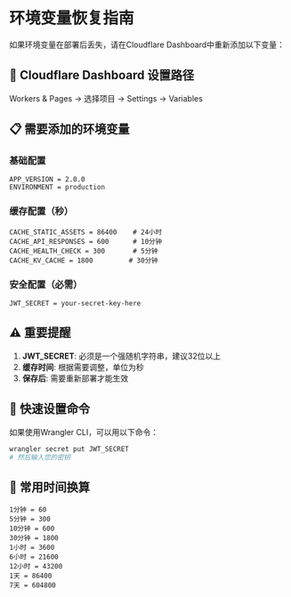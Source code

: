 # 环境变量恢复指南

如果环境变量在部署后丢失，请在Cloudflare Dashboard中重新添加以下变量：

## 🔧 Cloudflare Dashboard 设置路径
Workers & Pages → 选择项目 → Settings → Variables

## 📋 需要添加的环境变量

### 基础配置
```
APP_VERSION = 2.0.0
ENVIRONMENT = production
```

### 缓存配置（秒）
```
CACHE_STATIC_ASSETS = 86400    # 24小时
CACHE_API_RESPONSES = 600      # 10分钟  
CACHE_HEALTH_CHECK = 300       # 5分钟
CACHE_KV_CACHE = 1800         # 30分钟
```

### 安全配置（必需）
```
JWT_SECRET = your-secret-key-here
```

## ⚠️ 重要提醒

1. **JWT_SECRET**: 必须是一个强随机字符串，建议32位以上
2. **缓存时间**: 根据需要调整，单位为秒
3. **保存后**: 需要重新部署才能生效

## 🚀 快速设置命令

如果使用Wrangler CLI，可以用以下命令：

```bash
wrangler secret put JWT_SECRET
# 然后输入您的密钥
```

## 📝 常用时间换算

```
1分钟 = 60
5分钟 = 300
10分钟 = 600
30分钟 = 1800
1小时 = 3600
6小时 = 21600
12小时 = 43200
1天 = 86400
7天 = 604800
```
